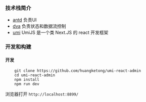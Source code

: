 
### 技术栈简介

- [antd](https://ant.design/index-cn) 负责UI
- [dva](https://github.com/dvajs/dva) 负责状态和数据流控制
- [umi](https://umijs.org/guide/) UmiJS 是一个类 Next.JS 的 react 开发框架




### 开发和构建

#### 开发
```
    git clone https://github.com/huangketong/umi-react-admin
    cd umi-react-admin
    npm install 
    npm run dev
```
浏览器打开 `http://localhost:8899/`
